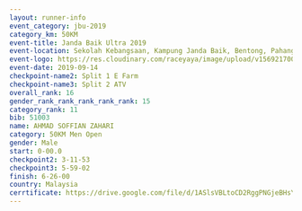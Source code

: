 ```yaml
---
layout: runner-info 
event_category: jbu-2019 
category_km: 50KM 
event-title: Janda Baik Ultra 2019 
event-location: Sekolah Kebangsaan, Kampung Janda Baik, Bentong, Pahang, Malaysia 
event-logo: https://res.cloudinary.com/raceyaya/image/upload/v1569217009/logo/janda-baik_vch1pc.jpg 
event-date: 2019-09-14 
checkpoint-name2: Split 1 E Farm 
checkpoint-name3: Split 2 ATV 
overall_rank: 16
gender_rank_rank_rank_rank_rank: 15
category_rank: 11
bib: 51003
name: AHMAD SOFFIAN ZAHARI
category: 50KM Men Open
gender: Male
start: 0-00.0
checkpoint2: 3-11-53
checkpoint3: 5-59-02
finish: 6-26-00
country: Malaysia
cerrtificate: https://drive.google.com/file/d/1ASlsVBLtoCD2RggPNGjeBHsYD4vCI_LP/view?usp=sharing
---
```


